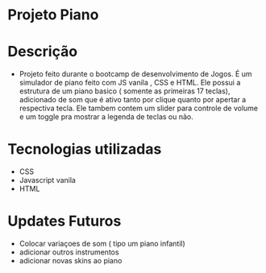 # Projeto Piano


 # Descrição
   - Projeto feito durante o bootcamp de desenvolvimento de Jogos. É um simulador de piano feito com JS vanila , CSS e HTML. Ele possui a estrutura de um piano basico ( somente as primeiras 17 teclas), adicionado de som que é ativo tanto por clique quanto por apertar a respectiva tecla. Ele tambem contem um slider para controle de volume e um toggle pra mostrar a legenda de teclas ou não.

 # Tecnologias utilizadas
   - CSS
   - Javascript vanila
   - HTML

 # Updates Futuros

   - Colocar variaçoes de som ( tipo um piano infantil)
   - adicionar outros instrumentos
   - adicionar novas skins ao piano

   